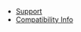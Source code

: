 <!-- markdownlint-disable-next-line first-line-heading -->
- [Support](support)
- [Compatibility Info](compatibility-info.md)
